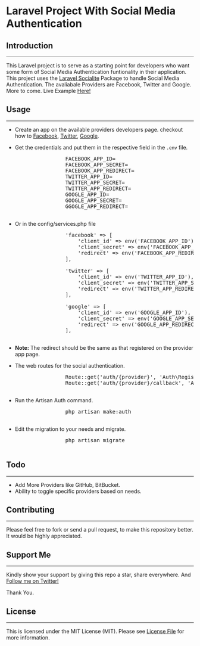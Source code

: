 # Laravel Project With Social Media Authentication

## Introduction

* * *

This Laravel project is to serve as a starting point for developers who want some form of Social Media Authentication funtionality in their application. This project uses the [Laravel Socialite](https://github.com/laravel/socialite) Package to handle Social Media Authentication. The avaliabale Providers are Facebook, Twitter and Google. More to come. Live Example [Here!](http://laravel-app-with-social-auth.herokuapp.com)

## Usage

* * *

*   Create an app on the available providers developers page. checkout how to [Facebook](https://www.google.com.ng/url?sa=t&rct=j&q=&esrc=s&source=web&cd=&cad=rja&uact=8&ved=0ahUKEwjQ-M-bkuDRAhUF5xoKHQaCAEUQFggbMAE&url=https%3A%2F%2Fdevelopers.facebook.com%2Fdocs%2Fapps%2Fregister&usg=AFQjCNGQyFFVdctoHkw6tgfK5x2ncUQFMA&sig2=a3Aam-AAcrrRXxl79vbRzg&bvm=bv.145063293,d.ZGg), [Twitter](https://www.google.com.ng/url?sa=t&rct=j&q=&esrc=s&source=web&cd=&cad=rja&uact=8&ved=0ahUKEwiaq7CrkuDRAhXENhoKHZEDCp4QFghRMAw&url=https%3A%2F%2Fiag.me%2Fsocialmedia%2Fhow-to-create-a-twitter-app-in-8-easy-steps%2F&usg=AFQjCNGnNhS2WiUqdCqQ3xFsDWINMKypcg&sig2=GcZUrJ7p-5pYjMbnOidxIw&bvm=bv.145063293,d.ZGg), [Google](https://www.google.com.ng/url?sa=t&rct=j&q=&esrc=s&source=web&cd=&cad=rja&uact=8&ved=0ahUKEwi8iLrCkuDRAhXEHxoKHbNjCv0QFggYMAA&url=https%3A%2F%2Fdevelopers.google.com%2Fidentity%2Fsign-in%2Fweb%2Fdevconsole-project&usg=AFQjCNGMuWIhZU95mhJ4PR_QIcoj33Lmvg&sig2=iY6GaROWtYqTgSGy26RSJA&bvm=bv.145063293,d.ZGg).
*   Get the credentials and put them in the respective field in the `.env` file.

    <pre>                FACEBOOK_APP_ID=
                    FACEBOOK_APP_SECRET=
                    FACEBOOK_APP_REDIRECT=
                    TWITTER_APP_ID=
                    TWITTER_APP_SECRET=
                    TWITTER_APP_REDIRECT=
                    GOOGLE_APP_ID=
                    GOOGLE_APP_SECRET=
                    GGOGLE_APP_REDIRECT=
                </pre>

*   Or in the config/services.php file

    <pre>                'facebook' => [
                        'client_id' => env('FACEBOOK_APP_ID'), // your app id
                        'client_secret' => env('FACEBOOK_APP_SECRET'), // your app secret
                        'redirect' => env('FACEBOOK_APP_REDIRECT'),
                    ],

                    'twitter' => [
                        'client_id' => env('TWITTER_APP_ID'), // your app id
                        'client_secret' => env('TWITTER_APP_SECRET'), // your app secret
                        'redirect' => env('TWITTER_APP_REDIRECT'),
                    ],

                    'google' => [
                        'client_id' => env('GOOGLE_APP_ID'), // your app id
                        'client_secret' => env('GOOGLE_APP_SECRET'), // your app secret
                        'redirect' => env('GOOGLE_APP_REDIRECT'),
                    ],
                </pre>

*   **Note:** The redirect should be the same as that registered on the provider app page.
*   The web routes for the social authentication.

    <pre>                Route::get('auth/{provider}', 'Auth\RegisterController@redirectToProvider');
                    Route::get('auth/{provider}/callback', 'Auth\RegisterController@handleProviderCallback');
                </pre>

*   Run the Artisan Auth command.

    <pre>                php artisan make:auth
                </pre>

*   Edit the migration to your needs and migrate.

    <pre>                php artisan migrate
                </pre>

## Todo

* * *

*   Add More Providers like GitHub, BitBucket.
*   Ability to toggle specific providers based on needs.

## Contributing

* * *

Please feel free to fork or send a pull request, to make this repository better. It would be highly appreciated.

## Support Me

* * *

Kindly show your support by giving this repo a star, share everywhere. And [Follow me on Twitter!](https://twitter.com/abolaji_dev)

Thank You.

## License

* * *

This is licensed under the MIT License (MIT). Please see [License File](https://github.com/abolajibisiriyu/laravel-with-social-auth/blob/master/LICENSE.md) for more information.